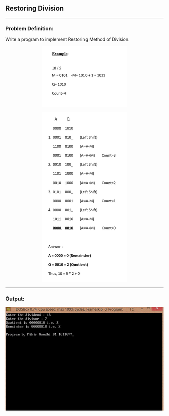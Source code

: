 ## Restoring Division

-----------------------------------------
### Problem Definition:
Write a program to implement Restoring Method of Division.

<p align="center">
    <img src="./example-1.png">
</p>

<p align="center">
    <img src="./example-2.png">
</p>

------------------------------------------
### Output:

<p align="center">
    <img src="./output.jpg">
</p>

